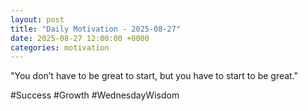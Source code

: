 ```yaml
---
layout: post
title: "Daily Motivation - 2025-08-27"
date: 2025-08-27 12:00:00 +0000
categories: motivation
---
```


"You don’t have to be great to start, but you have to start to be great."

#Success #Growth #WednesdayWisdom
